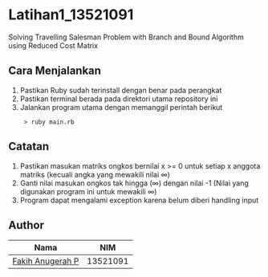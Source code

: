 # Latihan1_13521091
 Solving Travelling Salesman Problem with Branch and Bound Algorithm using Reduced Cost Matrix

## Cara Menjalankan
1. Pastikan Ruby sudah terinstall dengan benar pada perangkat
2. Pastikan terminal berada pada direktori utama repository ini
3. Jalankan program utama dengan memanggil perintah berikut
   ```shell
    > ruby main.rb
   ```

## Catatan
1. Pastikan masukan matriks ongkos bernilai x >= 0 untuk setiap x anggota matriks (kecuali angka yang mewakili nilai ∞)
2. Ganti nilai masukan ongkos tak hingga (∞) dengan nilai -1 (Nilai yang digunakan program ini untuk mewakili ∞)
3. Program dapat mengalami exception karena belum diberi handling input

## Author
| Nama | NIM|
|---|---|
[Fakih Anugerah P](https://github.com/fakihap/) |13521091|